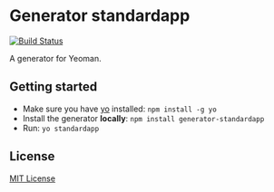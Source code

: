 # Generator standardapp
[![Build Status](https://secure.travis-ci.org/madlandproject/generator-standardapp.png?branch=master)](https://travis-ci.org/madlandproject/generator-standardapp)

A generator for Yeoman.

## Getting started
- Make sure you have [yo](https://github.com/yeoman/yo) installed:
    `npm install -g yo`
- Install the generator **locally**: `npm install generator-standardapp`
- Run: `yo standardapp`

## License
[MIT License](http://en.wikipedia.org/wiki/MIT_License)
